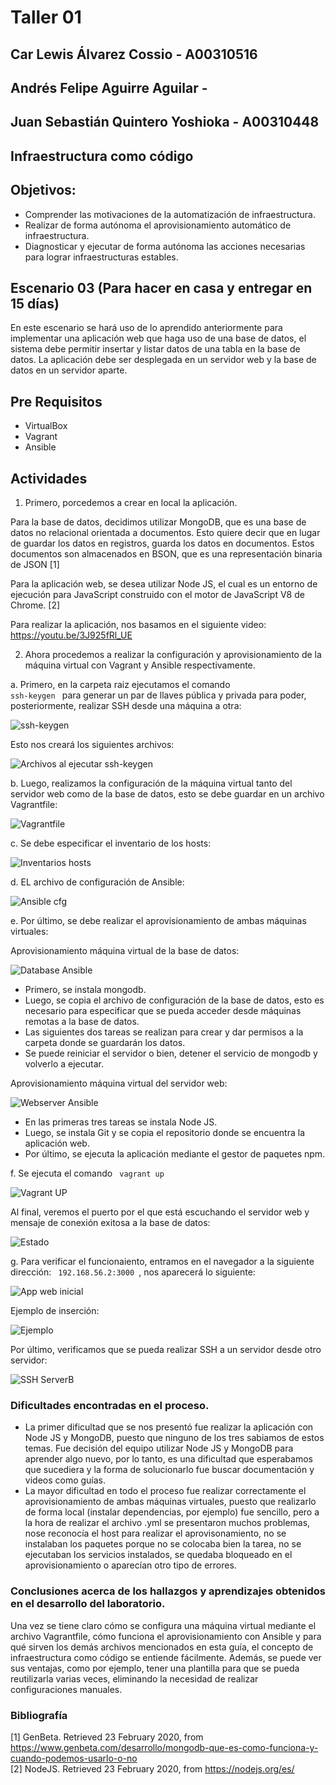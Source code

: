 # Taller 01

## Car Lewis Álvarez Cossio - A00310516
## Andrés Felipe Aguirre Aguilar - 
## Juan Sebastián Quintero Yoshioka - A00310448

## Infraestructura como código
## Objetivos:
- Comprender las motivaciones de la automatización de infraestructura.
- Realizar de forma autónoma el aprovisionamiento automático de infraestructura.
- Diagnosticar y ejecutar de forma autónoma las acciones necesarias para lograr infraestructuras estables.

## Escenario 03 (Para hacer en casa y entregar en 15 días)

En este escenario se hará uso de lo aprendido anteriormente para implementar una aplicación web que haga uso de una base de datos, el sistema debe permitir insertar y listar datos de una tabla en la base de datos. La aplicación debe ser desplegada en un servidor web y la base de datos en un servidor aparte.

## Pre Requisitos

- VirtualBox
- Vagrant
- Ansible

## Actividades

1. Primero, porcedemos a crear en local la aplicación. 

Para la base de datos, decidimos utilizar MongoDB, que es una base de datos no relacional orientada a documentos. Esto quiere decir que en lugar de guardar los datos en registros, guarda los datos en documentos. Estos documentos son almacenados en BSON, que es una representación binaria de JSON [1] 

Para la aplicación web, se desea utilizar Node JS, el cual es un entorno de ejecución para JavaScript construido con el motor de JavaScript V8 de Chrome. [2]

Para realizar la aplicación, nos basamos en el siguiente video: https://youtu.be/3J925fRl_UE

2. Ahora procedemos a realizar la configuración y aprovisionamiento de la máquina virtual con Vagrant y Ansible respectivamente.

 a. Primero, en la carpeta raiz ejecutamos el comando <code> ssh-keygen </code> para generar un par de llaves pública y privada para poder, posteriormente, realizar SSH desde una máquina a otra:
 
  ![ssh-keygen](/taller01/imagenes/ssh-keygen.png)
  
  Esto nos creará los siguientes archivos:
  
  ![Archivos al ejecutar ssh-keygen](/taller01/imagenes/Archivosssh.png)
  
  b. Luego, realizamos la configuración de la máquina virtual tanto del servidor web como de la base de datos, esto se debe guardar en un archivo Vagrantfile:
  
  ![Vagrantfile](/taller01/imagenes/Vagrantfile.png)
  
  c. Se debe especificar el inventario de los hosts:
  
  ![Inventarios hosts](/taller01/imagenes/InventarioHosts.png)
  
  d. EL archivo de configuración de Ansible:
  
  ![Ansible cfg](/taller01/imagenes/ansiblecfg.png)
  
  e. Por último, se debe realizar el aprovisionamiento de ambas máquinas virtuales:
  
  Aprovisionamiento máquina virtual de la base de datos:
  
  ![Database Ansible](/taller01/imagenes/DatabaseAnsible.png)
  
  - Primero, se instala mongodb.
  - Luego, se copia el archivo de configuración de la base de datos, esto es necesario para especificar que se pueda acceder desde máquinas remotas a la base de datos.
  - Las siguientes dos tareas se realizan para crear y dar permisos a la carpeta donde se guardarán los datos.
  - Se puede reiniciar el servidor o bien, detener el servicio de mongodb y volverlo a ejecutar.
  
  Aprovisionamiento máquina virtual del servidor web:
  
  ![Webserver Ansible](/taller01/imagenes/WebserverAnsible.png)
  
  - En las primeras tres tareas se instala Node JS.
  - Luego, se instala Git y se copia el repositorio donde se encuentra la aplicación web.
  - Por último, se ejecuta la aplicación mediante el gestor de paquetes npm.
  
  f. Se ejecuta el comando <code> vagrant up </code>
  
  ![Vagrant UP](/taller01/imagenes/vagrantup.png)
  
  Al final, veremos el puerto por el que está escuchando el servidor web y mensaje de conexión exitosa a la base de datos:
  
  ![Estado](/taller01/imagenes/estado.png)
  
  
 g. Para verificar el funcionaiento, entramos en el navegador a la siguiente dirección: <code> 192.168.56.2:3000 </code>, nos aparecerá lo siguiente:
 
 ![App web inicial](/taller01/imagenes/AppWebInicial.png)
 
 Ejemplo de inserción:
 
 ![Ejemplo](/taller01/imagenes/EjemploNodeJS.png)
 
 Por último, verificamos que se pueda realizar SSH a un servidor desde otro servidor:
 
 ![SSH ServerB](/taller01/imagenes/sshServerB.png)
 
 ### Dificultades encontradas en el proceso.
 - La primer dificultad que se nos presentó fue realizar la aplicación con Node JS y MongoDB, puesto que ninguno de los tres sabiamos de estos temas. Fue decisión del equipo utilizar Node JS y MongoDB para aprender algo nuevo, por lo tanto, es una dificultad que esperabamos que sucediera y la forma de solucionarlo fue buscar documentación y videos como guías.
 - La mayor dificultad en todo el proceso fue realizar correctamente el aprovisionamiento de ambas máquinas virtuales, puesto que realizarlo de forma local (instalar dependencias, por ejemplo) fue sencillo, pero a la hora de realizar el archivo .yml se presentaron muchos problemas, nose reconocía el host para realizar el aprovisonamiento, no se instalaban los paquetes porque no se colocaba bien la tarea, no se ejecutaban los servicios instalados, se quedaba bloqueado en el aprovisionamiento o aparecían otro tipo de errores.
 
 ### Conclusiones acerca de los hallazgos y aprendizajes obtenidos en el desarrollo del laboratorio.
 
 Una vez se tiene claro cómo se configura una máquina virtual mediante el archivo Vagrantfile, cómo funciona el aprovisionamiento con Ansible y para qué sirven los demás archivos mencionados en esta guía, el concepto de infraestructura como código se entiende fácilmente. Además, se puede ver sus ventajas, como por ejemplo, tener una plantilla para que se pueda reutilizarla varias veces, eliminando la necesidad de realizar configuraciones manuales.

### Bibliografía
[1] GenBeta. Retrieved 23 February 2020, from https://www.genbeta.com/desarrollo/mongodb-que-es-como-funciona-y-cuando-podemos-usarlo-o-no <br>
[2] NodeJS. Retrieved 23 February 2020, from https://nodejs.org/es/
